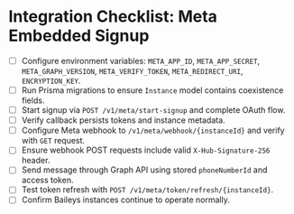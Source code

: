 # Integration Checklist: Meta Embedded Signup

- [ ] Configure environment variables: `META_APP_ID`, `META_APP_SECRET`, `META_GRAPH_VERSION`, `META_VERIFY_TOKEN`, `META_REDIRECT_URI`, `ENCRYPTION_KEY`.
- [ ] Run Prisma migrations to ensure `Instance` model contains coexistence fields.
- [ ] Start signup via `POST /v1/meta/start-signup` and complete OAuth flow.
- [ ] Verify callback persists tokens and instance metadata.
- [ ] Configure Meta webhook to `/v1/meta/webhook/{instanceId}` and verify with `GET` request.
- [ ] Ensure webhook POST requests include valid `X-Hub-Signature-256` header.
- [ ] Send message through Graph API using stored `phoneNumberId` and access token.
- [ ] Test token refresh with `POST /v1/meta/token/refresh/{instanceId}`.
- [ ] Confirm Baileys instances continue to operate normally.
